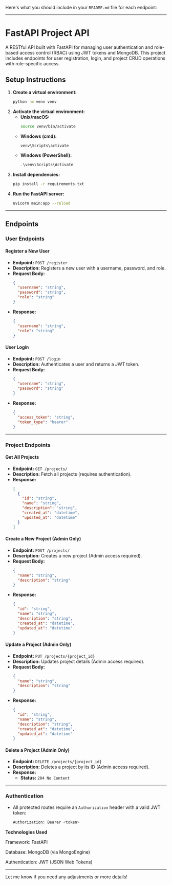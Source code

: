 Here's what you should include in your `README.md` file for each endpoint:

---

# FastAPI Project API

A RESTful API built with FastAPI for managing user authentication and role-based access control (RBAC) using JWT tokens and MongoDB. This project includes endpoints for user registration, login, and project CRUD operations with role-specific access.

## Setup Instructions
1. **Create a virtual environment:**
   ```bash
   python -m venv venv
   ```
2. **Activate the virtual environment:**
   - **Unix/macOS:**
     ```bash
     source venv/bin/activate
     ```
   - **Windows (cmd):**
     ```cmd
     venv\Scripts\activate
     ```
   - **Windows (PowerShell):**
     ```powershell
     .\venv\Scripts\Activate
     ```
3. **Install dependencies:**
   ```bash
   pip install -r requirements.txt
   ```
4. **Run the FastAPI server:**
   ```bash
   uvicorn main:app --reload
   ```
---

## Endpoints

### **User Endpoints**

#### **Register a New User**
- **Endpoint:** `POST /register`
- **Description:** Registers a new user with a username, password, and role.
- **Request Body:**
  ```json
  {
    "username": "string",
    "password": "string",
    "role": "string"
  }
  ```
- **Response:**
  ```json
  {
    "username": "string",
    "role": "string"
  }
  ```

#### **User Login**
- **Endpoint:** `POST /login`
- **Description:** Authenticates a user and returns a JWT token.
- **Request Body:**
  ```json
  {
    "username": "string",
    "password": "string"
  }
  ```
- **Response:**
  ```json
  {
    "access_token": "string",
    "token_type": "bearer"
  }
  ```

---

### **Project Endpoints**

#### **Get All Projects**
- **Endpoint:** `GET /projects/`
- **Description:** Fetch all projects (requires authentication).
- **Response:**
  ```json
  [
    {
      "id": "string",
      "name": "string",
      "description": "string",
      "created_at": "datetime",
      "updated_at": "datetime"
    }
  ]
  ```

#### **Create a New Project (Admin Only)**
- **Endpoint:** `POST /projects/`
- **Description:** Creates a new project (Admin access required).
- **Request Body:**
  ```json
  {
    "name": "string",
    "description": "string"
  }
  ```
- **Response:**
  ```json
  {
    "id": "string",
    "name": "string",
    "description": "string",
    "created_at": "datetime",
    "updated_at": "datetime"
  }
  ```

#### **Update a Project (Admin Only)**
- **Endpoint:** `PUT /projects/{project_id}`
- **Description:** Updates project details (Admin access required).
- **Request Body:**
  ```json
  {
    "name": "string",
    "description": "string"
  }
  ```
- **Response:**
  ```json
  {
    "id": "string",
    "name": "string",
    "description": "string",
    "created_at": "datetime",
    "updated_at": "datetime"
  }
  ```

#### **Delete a Project (Admin Only)**
- **Endpoint:** `DELETE /projects/{project_id}`
- **Description:** Deletes a project by its ID (Admin access required).
- **Response:** 
  - **Status:** `204 No Content`

---

### **Authentication**
- All protected routes require an `Authorization` header with a valid JWT token:  
  ```bash
  Authorization: Bearer <token>
  ```
**Technologies Used**

Framework: FastAPI

Database: MongoDB (via MongoEngine)

Authentication: JWT (JSON Web Tokens)

---

Let me know if you need any adjustments or more details!
